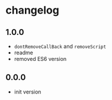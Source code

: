 # changelog

## 1.0.0

* `dontRemoveCallBack` and `removeScript`
* readme
* removed ES6 version

## 0.0.0

* init version
